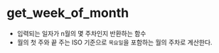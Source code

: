 # get_week_of_month
 - 입력되는 일자가 n월의 몇 주차인지 반환하는 함수
 - 월의 첫 주와 끝 주는 ISO 기준으로 `목요일`을 포함하는 월의 주차로 계산한다.
